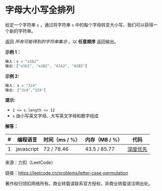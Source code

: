 # 字母大小写全排列

给定一个字符串 `s` ，通过将字符串 `s` 中的每个字母转变大小写，我们可以获得一个新的字符串。

返回 *所有可能得到的字符串集合* 。以 **任意顺序** 返回输出。

**示例 1：**

``` javascript
输入：s = "a1b2"
输出：["a1b2", "a1B2", "A1b2", "A1B2"]
```

**示例 2:**

``` javascript
输入: s = "3z4"
输出: ["3z4","3Z4"]
```

**提示:**

- `1 <= s.length <= 12`
- `s` 由小写英文字母、大写英文字母和数字组成

**解答：**

**#**|**编程语言**|**时间（ms / %）**|**内存（MB / %）**|**代码**
--|--|--|--|--
1|javascript|72 / 78.46|43.5 / 85.77|[深度优先](./javascript/ac_v1.js)

来源：力扣（LeetCode）

链接：https://leetcode.cn/problems/letter-case-permutation

著作权归领扣网络所有。商业转载请联系官方授权，非商业转载请注明出处。
